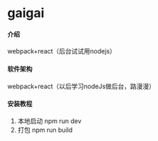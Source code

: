 # gaigai

#### 介绍
webpack+react（后台试试用nodejs）

#### 软件架构
webpack+react（以后学习nodeJs做后台，路漫漫）


#### 安装教程

1. 本地启动 npm run dev
2. 打包 npm run build